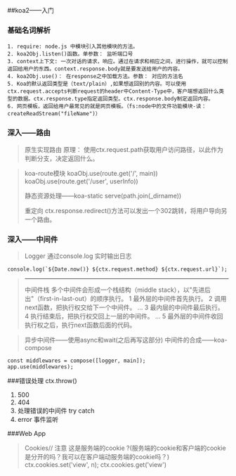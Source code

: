 ##koa2——入门

### 基础名词解析
	1. require: node.js 中模块引入其他模块的方法。
	2. koa2Obj.listen()函数。单参数： 监听端口号
	3. context上下文: 一次对话的请求，响应。通过在请求和相应之间，进行操作，就可以控制返回给用户的东西。context.response.body就是要发送给用户的内容。
	4. koa2Obj.use()： 在response之中加载方法。参数： 对应的方法名
	5. Koa的默认返回类型是（text/plain）,如果想返回别的内容。可以使用ctx.request.accepts判断request的header中Content-Type中，客户端想返回什么类型的数据。ctx.response.type指定返回类型。ctx.response.body制定返回内容。
	6. 网页模板，返回给用户最常见的就是网页模板。（fs:node中的文件功能模块-读：createReadStream("fileName")）
### 深入——路由
> 原生实现路由
> 原理： 使用ctx.request.path获取用户访问路径，以此作为判断分支，决定返回什么。

>koa-route模块
>koaObj.use(route.get('/', main))
>koaObj.use(route.get('/user', userInfo))
>
>静态资源处理——koa-static
>serve(path.join(_dirname))
>
>重定向
>ctx.response.redirect()方法可以发出一个302跳转，将用户导向另一个路由。
>
>
>

### 深入——中间件
> Logger
> 通过console.log 实时输出日志
```
console.log(`${Date.now()} ${ctx.request.method} ${ctx.request.url}`);
```
>_____________________________________________
>
> 中间件栈
> 多个中间件会形成一个栈结构（middle stack），以"先进后出"（first-in-last-out）的顺序执行。
> 1 最外层的中间件首先执行。
2 调用next函数，把执行权交给下一个中间件。
...
3 最内层的中间件最后执行。
4 执行结束后，把执行权交回上一层的中间件。
...
5 最外层的中间件收回执行权之后，执行next函数后面的代码。

> 异步中间件——使用async和wait(之后再写这部分)
>中间件的合成——koa-compose
```
const middlewares = compose([logger, main]);
app.use(middlewares);
```
###错误处理 ctx.throw()
1. 500
2. 404
3. 处理错误的中间件 try catch
4. error 事件监听

###Web App
> Cookies// 注意 这是服务端的cookie
> ?(服务端的cookie和客户端的cookie是分开的吗？我可以在客户端动服务端的cookie吗？)
> ctx.cookies.set('view', n);
> ctx.cookies.get('view')
















